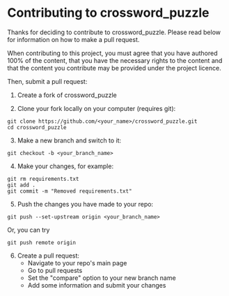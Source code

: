 # Contributing to crossword_puzzle
Thanks for deciding to contribute to crossword_puzzle. Please read below for information on how to make a pull request.

When contributing to this project, you must agree that you have authored 100% of the content, that you have the necessary rights to the content and that the content you contribute may be provided under the project licence.

Then, submit a pull request:
1. Create a fork of crossword_puzzle
   
2. Clone your fork locally on your computer (requires git):
```
git clone https://github.com/<your_name>/crossword_puzzle.git
cd crossword_puzzle
```

3. Make a new branch and switch to it:
```
git checkout -b <your_branch_name>
```

4. Make your changes, for example:
```
git rm requirements.txt
git add .
git commit -m "Removed requirements.txt"
```

5. Push the changes you have made to your repo:
```
git push --set-upstream origin <your_branch_name>
```
Or, you can try
```
git push remote origin
```

6. Create a pull request:
   - Navigate to your repo's main page
   - Go to pull requests
   - Set the "compare" option to your new branch name
   - Add some information and submit your changes
